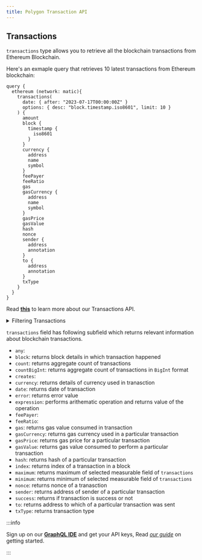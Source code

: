 ```yaml
---
title: Polygon Transaction API
---
```



<head>
<meta name="title" content="Polygon Transaction API"/>
<meta name="description" content="Get real-time and historical Polygon (Matic) blockchain transaction details with fees details."/>
<meta name="keywords" content="polygon api, polygon python api, polygon transactions, polygon nft api, polygon scan api, polygon matic api, polygon api docs, polygon crypto api, polygon blockchain api,matic network api"/>
<meta name="robots" content="index, follow"/>
<meta http-equiv="Content-Type" content="text/html; charset=utf-8"/>
<meta name="language" content="English"/>

<!-- Open Graph / Facebook -->
<meta property="og:type" content="website" />
<meta property="og:title" content="Polygon Transaction API" />
<meta property="og:description" content="Get real-time and historical Polygon (Matic) blockchain transaction details with fees details." />

<!-- Twitter -->
<meta property="twitter:card" content="summary_large_image" />
<meta property="twitter:title" content="Polygon Transaction API" />
<meta property="twitter:description" content="Get real-time and historical Polygon (Matic) blockchain transaction details with fees details." />
</head>


## Transactions

`transactions` type allows you to retrieve all the blockchain transactions from Ethereum Blockchain.

Here's an exmaple query that retrieves 10 latest transactions from Ethereum blockchain:

```
query {
  ethereum (network: matic){
    transactions(
      date: { after: "2023-07-17T00:00:00Z" }
      options: { desc: "block.timestamp.iso8601", limit: 10 }
    ) {
      amount
      block {
        timestamp {
          iso8601
        }
      }
      currency {
        address
        name
        symbol
      }
      feePayer
      feeRatio
      gas
      gasCurrency {
        address
        name
        symbol
      }
      gasPrice
      gasValue
      hash
      nonce
      sender {
        address
        annotation
      }
      to {
        address
        annotation
      }
      txType
    }
  }
}
```

Read **[this](/docs/Examples/Transactions/transaction-api.md)** to learn more about our Transactions API.

<details>
<summary>Filtering Transactions</summary>

Transactions can be filtered using following arguments:

- `amount`: Filter by amount of tokens transferred in a transaction. Available comparision operators are `between`, `gt`, `gteq`, `in`, `is`, `lt`, `lteq`, `not`, `notIn`.

- `any`:
- `date`: Filter by date on which transaction happened. Date should be in ISO8601-encoded datetime string. Ex, June 17th, 2023 will be `2023-07-17T00:00:00Z`. Available comparision operator are `after`, `before`, `between`, `in`, `is`, `not`, `notIn`, `since`, `tiil`.

- `feePayer`:
- `feeRatio`:
- `gasCurrency`: Filter by currency used for gas. Available comparision operators are `in`, `is`, `not`, `notIn`.

- `gasValue`: Filter by gas value used in the transaction. Available comparision operators are `between`, `gt`, `gteq`, `in`, `is`, `lt`, `lteq`, `not`, `notIn`.

- `height`: Filter by height of block where transaction happened. Available comparision operators are `between`, `gt`, `gteq`, `in`, `is`, `lt`, `lteq`, `not`, `notIn`.

- `options`: Filter returned data by ordering, limiting and constrainting transaction data. Available fields: `asc`, `ascByInteger`, `desc`, `descByInteger`, `limit`, `limitBy`, `offset`


- `success`:
  
- `time`: Filter by time when transaction happened. Time should be in ISO8601-encoded datetime string. Ex, June 17th, 2023 will be `2023-07-17T00:00:00Z`. Available comparision operator are `after`, `before`, `between`, `in`, `is`, `not`, `notIn`, `since`, `tiil`.

- `txCreates`:
  
- `txHash`: Filter by transaction hash of the transaction. Available comparision operators are `is`, `in`, `not`, `notIn`.

- `txIndex`: Filter by index of transaction in the block. Available comparision operators are `is`, `in`, `not`, `notIn`.

- `txSender`: Filter by address of transaction sender. Available comparision operators are `is`, `in`, `not`, `notIn`.
- `txTo`: Filter by address transaction is sent to. Available comparision operators are `is`, `in`, `not`, `notIn`.
  
- `txType`:

</details>

`transactions` field has following subfield which returns relevant information about blockchain transactions.

- `any`:
- `block`: returns block details in which transaction happened
- `count`: returns aggregate count of transactions
- `countBigInt`: returns aggregate count of transactions in `BigInt` format
- `creates`:
- `currency`: returns details of currency used in tranasction
- `date`: returns date of transaction 
- `error`: returns error value
- `expression`: performs arithematic operation and returns value of the operation
- `feePayer`:  
- `feeRatio`:
- `gas`: returns gas value consumed in transaction 
- `gasCurrency`: returns gas currency used in a particular transaction
- `gasPrice`: returns gas price for a particular transaction
- `gasValue`: returns gas value consumed to perform a particular transaction
- `hash`: returns hash of a particular transaction
- `index`: returns index of a transaction in a block
- `maximum`: returns maximum of selected measurable field of `transactions`
- `minimum`: returns minimum of selected measurable field of `transactions`
- `nonce`: returns nonce of a tranasction
- `sender`: returns address of sender of a particular transaction
- `success`: returns if transaction is success or not
- `to`: returns address to which of a particular transaction was sent
- `txType`: returns transaction type



:::info

Sign up on our **[GraphQL IDE](https://ide.bitquery.io/)** and get your API keys, Read _[our guide](/docs/graphql-ide/how-to-start/)_ on getting started.

:::